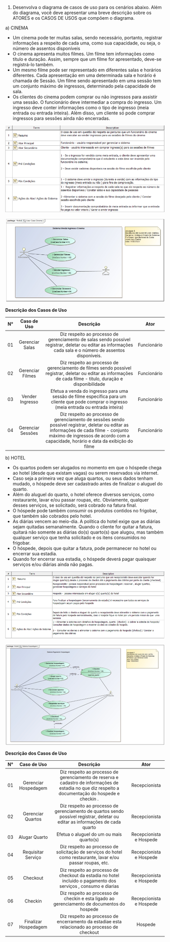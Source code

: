 1) Desenvolva o diagrama de casos de uso para os cenários abaixo. Além do diagrama, você deve apresentar uma breve descrição sobre os ATORES e os CASOS DE USOS que compõem o diagrama.

a) CINEMA
* Um cinema pode ter muitas salas, sendo necessário, portanto, registrar informações a respeito de cada uma, como sua capacidade, ou seja, o número de assentos disponíveis
* O cinema apresenta muitos filmes. Um filme tem informações como título e duração. Assim, sempre que um filme for apresentado, deve-se registrá-lo também.
* Um mesmo filme pode ser representado em diferentes salas e horários diferentes. Cada apresentação em uma determinada sala e horário é chamada de Sessão. Um filme sendo apresentado em uma sessão tem um conjunto máximo de ingressos, determinado pela capacidade de sala.
* Os clientes do cinema podem comprar ou não ingressos para assistir uma sessão. O funcionário deve intermediar a compra do ingresso. Um ingresso deve conter informações como o tipo de ingresso (meia entrada ou entrada inteira). Além disso, um cliente só pode comprar ingressos para sessões ainda não encerradas.


![Cinema_Doc](https://github.com/iuryeng/APS/blob/main/Atividade%2005/Cinema/doc_user_case_cinema.png)

![Cinema_Diagrama](https://github.com/iuryeng/APS/blob/main/Atividade%2005/Cinema/User%20Case%20Cinema.jpg)


**Descrição dos Casos de Uso**

|N° |Caso de Uso |Descrição|Ator|
|:-----:|:----:|:-------:|:-------:|
| 01 | Gerenciar Salas |  Diz respeito ao processo de gerenciamento de salas sendo possível registrar, deletar ou editar as informações cada sala e o número de assentos disponíveis. | Funcionário |
| 02 | Gerenciar Filmes | Diz respeito ao processo de gerenciamento de filmes sendo possível registrar, deletar ou editar as informações de cada filme - titulo, duração e disponibilidade  | Funcionário |
| 03 | Vender Ingresso | Efetua a venda do ingresso para uma sessão de filme específica para um cliente que pode comprar o ingresso (meia entrada ou entrada inteira)  | Funcionário |
| 04 | Gerenciar Sessões | Diz respeito ao processo de gerenciamento de sessões sendo possível registrar, deletar ou editar as informações de cada filme - conjunto máximo de ingressos de acordo com a capacidade, horário e data da exibição do filme  | Funcionário |







b) HOTEL
* Os quartos podem ser alugados no momento em que o hóspede chega ao hotel (desde que existam vagas) ou serem reservados via internet.
* Caso seja a primeira vez que aluga quartos, ou seus dados tenham mudado, o hóspede deve ser cadastrado antes de finalizar o aluguel do quarto.
* Além do aluguel do quarto, o hotel oferece diversos serviços, como restaurante, lavar e/ou passar roupas, etc. Obviamente, qualquer desses serviços, se solicitado, será cobrado na fatura final.
* O hóspede pode também consumir os produtos contidos no frigobar, que também são cobrados pelo hotel.
* As diárias vencem ao meio-dia. A política do hotel exige que as diárias sejam quitadas semanalmente. Quando o cliente for quitar a fatura, quitará não somente as diárias do(s) quarto(s) que alugou, mas também qualquer serviço que tenha solicitado e os itens consumidos no frigobar.
* O hóspede, depois que quitar a fatura, pode permanecer no hotel ou encerrar sua estadia.
* Quando for encerrar sua estadia, o hóspede deverá pagar quaisquer serviços e/ou diárias ainda não pagas.

![Hotel_Doc](https://github.com/iuryeng/APS/blob/main/Atividade%2005/Hotel/user_case_hotel_doc.png)

![Hotel_Diagrama](https://github.com/iuryeng/APS/blob/main/Atividade%2005/Hotel/Sistema%20Hospedagem.jpg)

**Descrição dos Casos de Uso**

|N° |Caso de Uso |Descrição|Ator|
|:-----:|:----:|:-------:|:-------:|
| 01 | Gerenciar Hospedagem |  Diz respeito ao processo de gerenciamento de reserva e cadastro de informações de estadia no que diz respeito a documentação do hospede e checkin . | Recepcionista |
| 02 | Gerenciar Quartos | Diz respeito ao processo de gerenciamento de quartos sendo possível registrar, deletar ou editar as informações de cada quarto  | Recepcionista |
| 03 | Alugar Quarto | Efetua o aluguel do um ou mais  quarto(s)   | Recepcionista e Hospede |
| 04 |Requisitar Serviço | Diz respeito ao processo de solicitação de serviços do hotel como restaurante, lavar e/ou passar roupas, etc.  |Recepcionista e Hospede |
| 05 | Checkout | Diz respeito ao processo de checkout da estadia no hotel incluido o pagamento dos serviços , consumo e diarias  |Recepcionista e Hospede |
| 06 | Checkin | Diz respeito ao processo de checkin e esta ligado ao gerenciamento de documentos do hospede  |Recepcionista e Hospede |
| 07 | Finalizar Hospedagem | Diz respeito ao processo de encerramento da estadiae esta relacionado ao processo de checkout  | Hospede |
